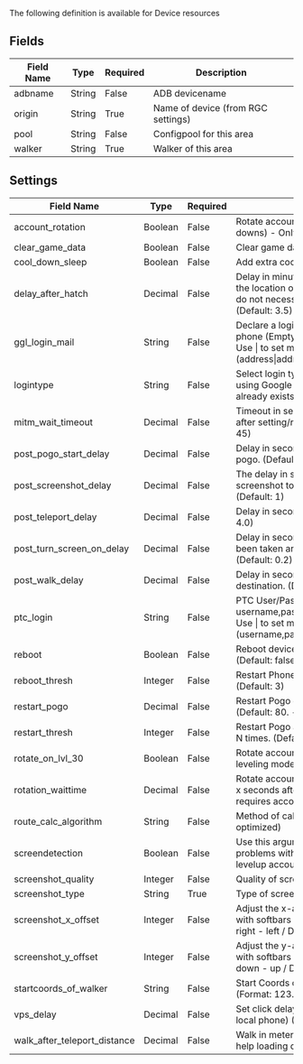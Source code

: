 The following definition is available for Device resources
## Fields
| Field Name | Type  | Required  | Description   |
| --         | --    | --        | --            |
|adbname|String|False|ADB devicename|
|origin|String|True|Name of device (from RGC settings)|
|pool|String|False|Configpool for this area|
|walker|String|True|Walker of this area|

## Settings
| Field Name | Type  | Required  | Description   |
| --         | --    | --        | --            |
|account_rotation|Boolean|False|Rotate accounts (f.e. to prevent long cool downs) - Only for PTC|
|clear_game_data|Boolean|False|Clear game data if logins fail multiple times|
|cool_down_sleep|Boolean|False|Add extra cooldown after teleport|
|delay_after_hatch|Decimal|False|Delay in minutes to wait before moving to the location of a hatched egg. Raidbosses do not necessarily appear immediately. (Default: 3.5)|
|ggl_login_mail|String|False|Declare a login address or domain from phone (Empty = first @gmail.com entry)<br>Use \| to set more the one account (address\|address)|
|logintype|String|False|Select login type for automatic login. If using Google make sure that account already exists on device.|
|mitm_wait_timeout|Decimal|False|Timeout in seconds while waiting for data after setting/reaching a location. (Default: 45)|
|post_pogo_start_delay|Decimal|False|Delay in seconds to wait after starting pogo. (Default: 60.0)|
|post_screenshot_delay|Decimal|False|The delay in seconds to wait after taking a screenshot to copy it and start the next (Default: 1)|
|post_teleport_delay|Decimal|False|Delay in seconds after teleport. (Default: 4.0)|
|post_turn_screen_on_delay|Decimal|False|Delay in seconds after a screenshot has been taken and about to be saved. (Default: 0.2)|
|post_walk_delay|Decimal|False|Delay in seconds after reaching destination. (Default: 2.0)|
|ptc_login|String|False|PTC User/Password (Format username,password)<br>Use \| to set more the one account (username,password\|username,password)|
|reboot|Boolean|False|Reboot device if reboot_thresh is reached (Default: false)|
|reboot_thresh|Integer|False|Restart Phone after restart Pogo N times. (Default: 3)|
|restart_pogo|Decimal|False|Restart Pogo every N location-changes. (Default: 80. - 0 for never)|
|restart_thresh|Integer|False|Restart Pogo after reaching MITM Timeout N times. (Default: 5)|
|rotate_on_lvl_30|Boolean|False|Rotate accounts if player level >= 30 (for leveling mode)|
|rotation_waittime|Decimal|False|Rotate accounts if wait time is longer than x seconds after teleport (Default: 300 - requires account_rotation to be enabled)|
|route_calc_algorithm|String|False|Method of calculation for routes. (Default: optimized)|
|screendetection|Boolean|False|Use this argument if there are login/logout problems with this device or you want to levelup accounts|
|screenshot_quality|Integer|False|Quality of screenshot (Default: 80)|
|screenshot_type|String|True|Type of screenshot (Default: jpeg)|
|screenshot_x_offset|Integer|False|Adjust the x-axis click offset on phones with softbars and/or black upper bars. (+ right - left / Default: 0)|
|screenshot_y_offset|Integer|False|Adjust the y-axis click offset on phones with softbars and/or black upper bars. (+ down - up / Default: 0)|
|startcoords_of_walker|String|False|Start Coords of Walker (Default: None) (Format: 123.45,67.89)|
|vps_delay|Decimal|False|Set click delay for pokestop walker (VPS -> local phone) (Default: 0)|
|walk_after_teleport_distance|Decimal|False|Walk in meters to walk after teleport. Might help loading data (Default: None)|